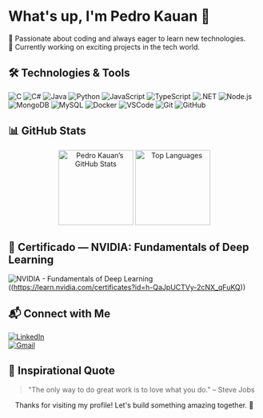 # What's up, I'm Pedro Kauan 👋

🌱 Passionate about coding and always eager to learn new technologies.  
🔭 Currently working on exciting projects in the tech world.

## 🛠️ Technologies & Tools

![C](https://img.shields.io/badge/-C-00599C?style=flat-square&logo=c)
![C#](https://img.shields.io/badge/-C%23-9b4f96?style=flat-square&logo=csharp)
![Java](https://img.shields.io/badge/-Java-007396?style=flat-square&logo=java)
![Python](https://img.shields.io/badge/-Python-3776AB?style=flat-square&logo=python)
![JavaScript](https://img.shields.io/badge/-JavaScript-F7DF1E?style=flat-square&logo=javascript)
![TypeScript](https://img.shields.io/badge/-TypeScript-3178C6?style=flat-square&logo=typescript)
![.NET](https://img.shields.io/badge/-.NET-512BD4?style=flat-square&logo=dot-net)
![Node.js](https://img.shields.io/badge/Node.js-339933?style=flat-square&logo=node-dot-js)
![MongoDB](https://img.shields.io/badge/MongoDB-47A248?style=flat-square&logo=mongodb)
![MySQL](https://img.shields.io/badge/MySQL-4479A1?style=flat-square&logo=mysql)
![Docker](https://img.shields.io/badge/Docker-2496ED?style=flat-square&logo=docker)
![VSCode](https://img.shields.io/badge/VSCode-007ACC?style=flat-square&logo=visual-studio-code)
![Git](https://img.shields.io/badge/Git-F05032?style=flat-square&logo=git)
![GitHub](https://img.shields.io/badge/GitHub-181717?style=flat-square&logo=github)

## 📊 GitHub Stats

<div align="center">
  <img height="150" src="https://github-readme-stats.vercel.app/api?username=pkziinn10&show_icons=true&theme=radical" alt="Pedro Kauan’s GitHub Stats" />
  <img height="150" src="https://github-readme-stats.vercel.app/api/top-langs/?username=pkziinn10&layout=compact&theme=radical" alt="Top Languages" />
</div>

## 🏅 Certificado — NVIDIA: Fundamentals of Deep Learning

![NVIDIA - Fundamentals of Deep Learning](https://img.shields.io/badge/NVIDIA-Fundamentals%20of%20Deep%20Learning-76B900?style=flat-square&logo=nvidia&logoColor=white)((https://learn.nvidia.com/certificates?id=h-QaJpUCTVy-2cNX_qFuKQ))

## 📬 Connect with Me

[![LinkedIn](https://img.shields.io/badge/-pkziinn10-0275b4?style=flat-square&logo=linkedin&logoColor=white)](https://www.linkedin.com/in/pkziinn10/)  
[![Gmail](https://img.shields.io/badge/-pedrokauan.developer@gmail.com-c5221f?style=flat-square&logo=Gmail&logoColor=white)](mailto:pedrokauan.developer@gmail.com)


## 💬 Inspirational Quote

> "The only way to do great work is to love what you do." – Steve Jobs

<div align="center">
  <p>Thanks for visiting my profile! Let's build something amazing together. 🚀</p>
</div>

